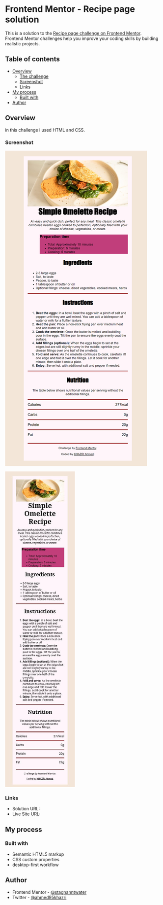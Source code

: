 # Frontend Mentor - Recipe page solution

This is a solution to the [Recipe page challenge on Frontend Mentor](https://www.frontendmentor.io/challenges/recipe-page-KiTsR8QQKm). Frontend Mentor challenges help you improve your coding skills by building realistic projects. 

## Table of contents

- [Overview](#overview)
  - [The challenge](#the-challenge)
  - [Screenshot](#screenshot)
  - [Links](#links)
- [My process](#my-process)
  - [Built with](#built-with)
- [Author](#author)


## Overview
in this challenge i used HTML and CSS.
### Screenshot

![- Desktop screenshot](.\design\desktop-screenshot.png)

![- Mobile screenshot](.\design\mobile-screenshot.jpg)

### Links

- Solution URL: [](https://github.com/stagnanntwater/recipe-page)
- Live Site URL: [](https://stagnanntwater.github.io/recipe-page/#)

## My process

### Built with

- Semantic HTML5 markup
- CSS custom properties
- desktop-first workflow

## Author

- Frontend Mentor - [@stagnanntwater](https://www.frontendmentor.io/profile/stagnanntwater)
- Twitter - [@ahmed95khazri](https://twitter.com/ahmed95khazri)

